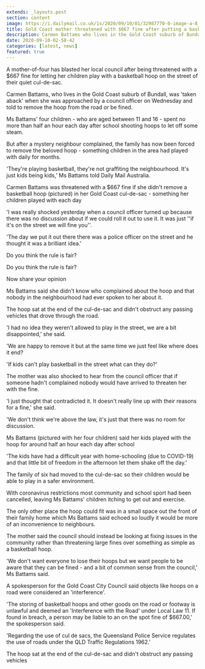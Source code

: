 ```yaml
---
extends: _layouts.post
section: content
image: https://i.dailymail.co.uk/1s/2020/09/10/01/32987770-0-image-a-8_1599696707426.jpg 
title: Gold Coast mother threatened with $667 fine after putting a basketball hoop un in her cul-de-sac 
description: Carmen Battams who lives in the Gold Coast suburb of Bundall was taken aback when she was approached by a council officer on Wednesday who told her to remove the hoop from the road. 
date: 2020-09-10-02-58-42 
categories: [latest, news] 
featured: true 
--- 
```

A mother-of-four has blasted her local council after being threatened with a $667 fine for letting her children play with a basketball hoop on the street of their quiet cul-de-sac. 

Carmen Battams, who lives in the Gold Coast suburb of Bundall, was 'taken aback' when she was approached by a council officer on Wednesday and told to remove the hoop from the road or be fined.

Ms Battams' four children - who are aged between 11 and 16 - spent no more than half an hour each day after school shooting hoops to let off some steam.

But after a mystery neighbour complained, the family has now been forced to remove the beloved hoop - something children in the area had played with daily for months. 

'They're playing basketball, they're not graffiting the neighbourhood. It's just kids being kids,' Ms Battams told Daily Mail Australia.

Carmen Battams was threatened with a $667 fine if she didn't remove a basketball hoop (pictured) in her Gold Coast cul-de-sac - something her children played with each day

'I was really shocked yesterday when a council officer turned up because there was no discussion about if we could roll it out to use it. It was just ''if it's on the street we will fine you''.

'The day we put it out there there was a police officer on the street and he thought it was a brilliant idea.'

 Do you think the rule is fair? 

 Do you think the rule is fair? 

Now share your opinion

Ms Battams said she didn't know who complained about the hoop and that nobody in the neighbourhood had ever spoken to her about it.

The hoop sat at the end of the cul-de-sac and didn't obstruct any passing vehicles that drove through the road.

'I had no idea they weren't allowed to play in the street, we are a bit disappointed,' she said.

'We are happy to remove it but at the same time we just feel like where does it end?

'If kids can't play basketball in the street what can they do?'

The mother was also shocked to hear from the council officer that if someone hadn't complained nobody would have arrived to threaten her with the fine.

'I just thought that contradicted it. It doesn't really line up with their reasons for a fine,' she said.

'We don't think we're above the law, it's just that there was no room for discussion.

Ms Battams (pictured with her four children) said her kids played with the hoop for around half an hour each day after school

'The kids have had a difficult year with home-schooling (due to COVID-19) and that little bit of freedom in the afternoon let them shake off the day.'

The family of six had moved to the cul-de-sac so their children would be able to play in a safer environment.

With coronavirus restrictions most community and school sport had been cancelled, leaving Ms Battams' children itching to get out and exercise. 

The only other place the hoop could fit was in a small space out the front of their family home which Ms Battams said echoed so loudly it would be more of an inconvenience to neighbours.

The mother said the council should instead be looking at fixing issues in the community rather than threatening large fines over something as simple as a basketball hoop.

'We don't want everyone to lose their hoops but we want people to be aware that they can be fined - and a bit of common sense from the council,' Ms Battams said.

A spokesperson for the Gold Coast City Council said objects like hoops on a road were considered an 'interference'.

'The storing of basketball hoops and other goods on the road or footway is unlawful and deemed an 'Interference with the Road' under Local Law 11. If found in breach, a person may be liable to an on the spot fine of $667.00,' the spokesperson said.

'Regarding the use of cul de sacs, the Queensland Police Service regulates the use of roads under the QLD Traffic Regulations 1962.'

The hoop sat at the end of the cul-de-sac and didn't obstruct any passing vehicles


